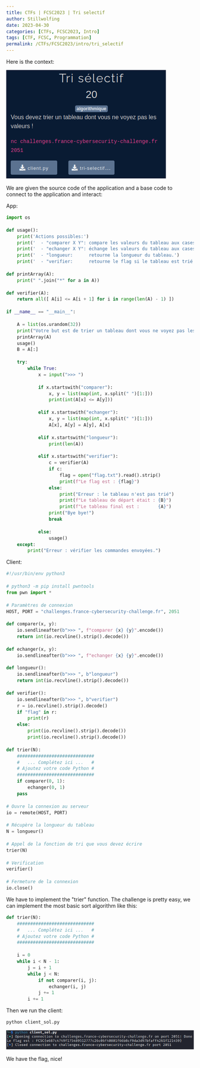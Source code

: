 ```yaml
---
title: CTFs | FCSC2023 | Tri selectif
author: Stillwolfing
date: 2023-04-30
categories: [CTFs, FCSC2023, Intro]
tags: [CTF, FCSC, Programmation]
permalink: /CTFs/FCSC2023/intro/tri_selectif
---
```


Here is the context:

![context](/assets/img/CTFs/FCSC2023/Intro/tri_selectif/context.png)


We are given the source code of the application and a base code to connect to the application and interact:

App:

```python
import os

def usage():
	print('Actions possibles:')
	print('  - "comparer X Y": compare les valeurs du tableau aux cases X et Y, et retourne 1 si la valeur en X est inférieure ou égale à celle en Y, 0 sinon.')
	print('  - "echanger X Y": échange les valeurs du tableau aux cases X et Y, et affiche le taleau modifié.')
	print('  - "longueur:      retourne la longueur du tableau.')
	print('  - "verifier:      retourne le flag si le tableau est trié.')

def printArray(A):
	print(" ".join("*" for a in A))

def verifier(A):
	return all([ A[i] <= A[i + 1] for i in range(len(A) - 1) ])

if __name__ == "__main__":

	A = list(os.urandom(32))
	print("Votre but est de trier un tableau dont vous ne voyez pas les valeurs (chacune est remplacée par *) :")
	printArray(A)
	usage()
	B = A[:]

	try:
		while True:
			x = input(">>> ")

			if x.startswith("comparer"):
				x, y = list(map(int, x.split(" ")[1:]))
				print(int(A[x] <= A[y]))
			
			elif x.startswith("echanger"):
				x, y = list(map(int, x.split(" ")[1:]))
				A[x], A[y] = A[y], A[x]

			elif x.startswith("longueur"):
				print(len(A))

			elif x.startswith("verifier"):
				c = verifier(A)
				if c:
					flag = open("flag.txt").read().strip()
					print(f"Le flag est : {flag}")
				else:
					print("Erreur : le tableau n'est pas trié")
					print(f"Le tableau de départ était : {B}")
					print(f"Le tableau final est :       {A}")
				print("Bye bye!")
				break

			else:
				usage()
	except:
		print("Erreur : vérifier les commandes envoyées.")
```

Client:

```python
#!/usr/bin/env python3

# python3 -m pip install pwntools
from pwn import *

# Paramètres de connexion
HOST, PORT = "challenges.france-cybersecurity-challenge.fr", 2051

def comparer(x, y):
	io.sendlineafter(b">>> ", f"comparer {x} {y}".encode())
	return int(io.recvline().strip().decode())

def echanger(x, y):
	io.sendlineafter(b">>> ", f"echanger {x} {y}".encode())

def longueur():
	io.sendlineafter(b">>> ", b"longueur")
	return int(io.recvline().strip().decode())

def verifier():
	io.sendlineafter(b">>> ", b"verifier")
	r = io.recvline().strip().decode()
	if "flag" in r:
		print(r)
	else:
		print(io.recvline().strip().decode())
		print(io.recvline().strip().decode())

def trier(N):
	#############################
	#   ... Complétez ici ...   #
	# Ajoutez votre code Python #
	#############################
	if comparer(0, 1):
		echanger(0, 1)
	pass

# Ouvre la connexion au serveur
io = remote(HOST, PORT)

# Récupère la longueur du tableau
N = longueur()

# Appel de la fonction de tri que vous devez écrire
trier(N)

# Verification
verifier()

# Fermeture de la connexion
io.close()
```

We have to implement the "trier" function. The challenge is pretty easy, we can implement the most basic sort algorithm like this:

```python
def trier(N):
	#############################
	#   ... Complétez ici ...   #
	# Ajoutez votre code Python #
	#############################

	i = 0
	while i < N - 1:
		j = i + 1
		while j < N:
			if not comparer(i, j):
				echanger(i, j)
			j += 1
		i += 1
```

Then we run the client:

```python
python client_sol.py
```

![flag](/assets/img/CTFs/FCSC2023/Intro/tri_selectif/flag.png)

We have the flag, nice!